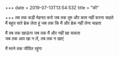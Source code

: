 +++
date = 2019-07-13T13:54:53Z
title = "को"

+++ 
तब तक कड़ी मेहनत करो जब तक तुम और काम नहीं करना चाहते     
मैं बहुत सारे ब्रेक लेता हूं जब तक कि मैं और ब्रेक नहीं लेना चाहता   
   
मैं तब तक खाऊंगा जब तक मैं और नहीं खा सकता   
जब तक आप खा न लें, तब तक न खाएं   
   
मैं मरने तक जीवित रहूंगा  